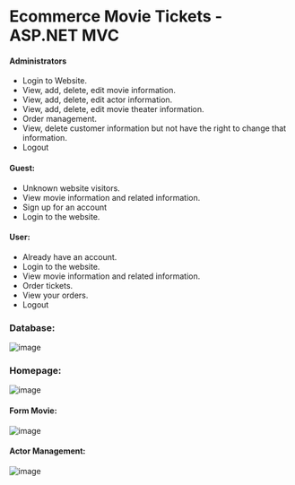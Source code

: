 # Ecommerce Movie Tickets - ASP.NET MVC
#### Administrators
- Login to Website.
- View, add, delete, edit movie information.
- View, add, delete, edit actor information.
- View, add, delete, edit movie theater information.
- Order management.
- View, delete customer information but not have the right to change that information.
- Logout <br>
#### Guest:
- Unknown website visitors.
- View movie information and related information.
- Sign up for an account
- Login to the website.<br>
#### User:
- Already have an account.
- Login to the website.
- View movie information and related information.
- Order tickets.
- View your orders.
- Logout
### Database:
![image](https://user-images.githubusercontent.com/91320228/202116130-f50e1d2c-f6a0-4c53-8c81-221c62edb2b7.png)
### Homepage:
![image](https://user-images.githubusercontent.com/91320228/202116345-802affaf-a9d4-439d-8189-fc698beaad10.png)
#### Form Movie:
![image](https://user-images.githubusercontent.com/91320228/202117324-7fc65a0a-1cf0-4cf1-bac7-092fa3c62718.png)
#### Actor Management:
![image](https://user-images.githubusercontent.com/91320228/202117535-0145ff5c-f333-4fe3-b8a9-668af99198da.png)
